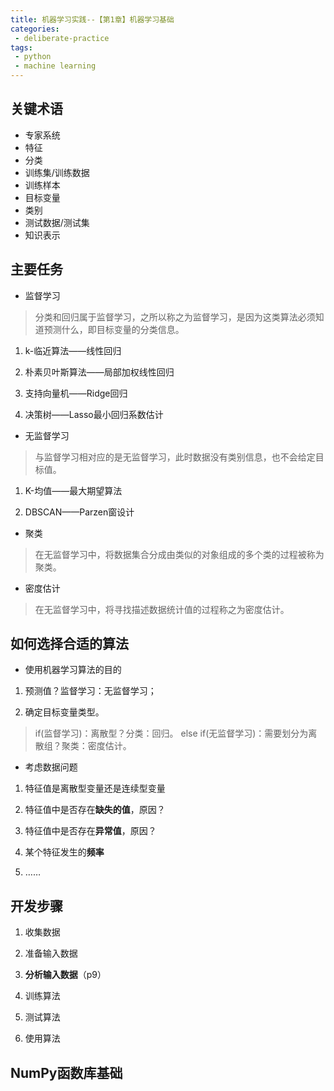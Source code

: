 ```yaml
---
title: 机器学习实践--【第1章】机器学习基础
categories:
 - deliberate-practice
tags:
 - python
 - machine learning
---
```


## 关键术语

- 专家系统
- 特征
- 分类
- 训练集/训练数据
- 训练样本
- 目标变量
- 类别
- 测试数据/测试集
- 知识表示

## 主要任务

- 监督学习

>分类和回归属于监督学习，之所以称之为监督学习，是因为这类算法必须知道预测什么，即目标变量的分类信息。

1. k-临近算法——线性回归

2. 朴素贝叶斯算法——局部加权线性回归

3. 支持向量机——Ridge回归

4. 决策树——Lasso最小回归系数估计

- 无监督学习

>与监督学习相对应的是无监督学习，此时数据没有类别信息，也不会给定目标值。

1. K-均值——最大期望算法

2. DBSCAN——Parzen窗设计

- 聚类

>在无监督学习中，将数据集合分成由类似的对象组成的多个类的过程被称为聚类。

- 密度估计

>在无监督学习中，将寻找描述数据统计值的过程称之为密度估计。

## 如何选择合适的算法

- 使用机器学习算法的目的

1. 预测值？监督学习：无监督学习；

2. 确定目标变量类型。

>if(监督学习)：离散型？分类：回归。
> else if(无监督学习)：需要划分为离散组？聚类：密度估计。

- 考虑数据问题

1. 特征值是离散型变量还是连续型变量

2. 特征值中是否存在**缺失的值**，原因？  

3. 特征值中是否存在**异常值**，原因？

4. 某个特征发生的**频率**

5. ……

## 开发步骤

1. 收集数据

2. 准备输入数据

3. **分析输入数据**（p9）

4. 训练算法

5. 测试算法

6. 使用算法

## NumPy函数库基础



 
